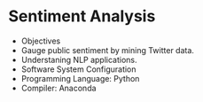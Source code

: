 # Sentiment Analysis
* Objectives 
 * Gauge public sentiment by mining Twitter data.
 * Understaning NLP applications.
* Software System Configuration
 * Programming Language: Python
 * Compiler: Anaconda
